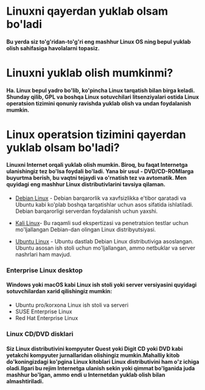 # Linuxni qayerdan yuklab olsam bo'ladi

#### Bu yerda siz to'g'ridan-to'g'ri eng mashhur Linux OS ning bepul yuklab olish sahifasiga havolalarni topasiz.

# Linuxni yuklab olish mumkinmi?

#### Ha. Linux bepul yadro bo'lib, ko'pincha Linux tarqatish bilan birga keladi. Shunday qilib, GPL va boshqa Linux sotuvchilari litsenziyalari ostida Linux operatsion tizimini qonuniy ravishda yuklab olish va undan foydalanish mumkin.

# Linux operatsion tizimini qayerdan yuklab olsam bo'ladi?


#### Linuxni Internet orqali yuklab olish mumkin. Biroq, bu faqat Internetga ulanishingiz tez bo'lsa foydali bo'ladi. Yana bir usul - DVD/CD-ROMlarga buyurtma berish, bu vaqtni tejaydi va o'rnatish tez va avtomatik. Men quyidagi eng mashhur Linux distributivlarini tavsiya qilaman.

- [Debian Linux](https://www.debian.org/) - Debian barqarorlik va xavfsizlikka e'tibor qaratadi va Ubuntu kabi ko'plab boshqa tarqatishlar uchun asos sifatida ishlatiladi. Debian barqarorligi serverdan foydalanish uchun yaxshi.
- [Kali Linux](https://www.kali.org/)- Bu raqamli sud ekspertizasi va penetratsion testlar uchun mo'ljallangan Debian-dan olingan Linux distribyutsiyasi.

- [Ubuntu Linux](https://ubuntu.com/) - Ubuntu dastlab Debian Linux distributiviga asoslangan. Ubuntu asosan ish stoli uchun mo'ljallangan, ammo netbuklar va server nashrlari ham mavjud.


### Enterprise Linux desktop

#### Windows yoki macOS kabi Linux ish stoli yoki server versiyasini quyidagi sotuvchilardan xarid qilishingiz mumkin:

- Ubuntu pro/korxona Linux ish stoli va serveri
- SUSE Enterprise Linux
- Red Hat Enterprise Linux



### Linux CD/DVD disklari

#### Siz Linux distributivini kompyuter Quest yoki Digit CD yoki DVD kabi yetakchi kompyuter jurnallaridan olishingiz mumkin.Mahalliy kitob do'koningizdagi ko'pgina Linux kitoblari Linux distributivini ham o'z ichiga oladi.Ilgari bu rejim Internetga ulanish sekin yoki qimmat bo'lganida juda mashhur bo'lgan, ammo endi u Internetdan yuklab olish bilan almashtiriladi.